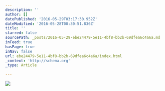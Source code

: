 ```yaml
---
description: ''
author: []
datePublished: '2016-05-29T03:17:30.952Z'
dateModified: '2016-05-28T00:30:51.836Z'
title: ''
starred: false
sourcePath: _posts/2016-05-29-ebe24479-5e11-4bf8-bb2b-69dfea6c4a6a.md
inFeed: true
hasPage: true
inNav: false
url: ebe24479-5e11-4bf8-bb2b-69dfea6c4a6a/index.html
_context: 'http://schema.org'
_type: Article

---
```

![](https://the-grid-user-content.s3-us-west-2.amazonaws.com/4d0f5078-1528-4a9e-abb5-70c02e2156cf.jpg)